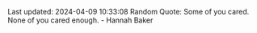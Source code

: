 Last updated: 2024-04-09 10:33:08
Random Quote: Some of you cared. None of you cared enough. - Hannah Baker